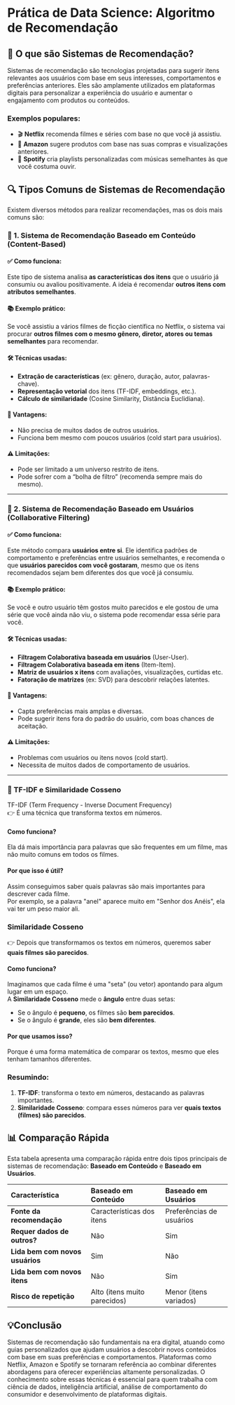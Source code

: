 # Prática de Data Science: Algoritmo de Recomendação

## 📌 O que são Sistemas de Recomendação?

Sistemas de recomendação são tecnologias projetadas para sugerir itens relevantes aos usuários com base em seus interesses, comportamentos e preferências anteriores. 
Eles são amplamente utilizados em plataformas digitais para personalizar a experiência do usuário e aumentar o engajamento com produtos ou conteúdos.

### Exemplos populares:

- 🎬 **Netflix** recomenda filmes e séries com base no que você já assistiu.
- 🛒 **Amazon** sugere produtos com base nas suas compras e visualizações anteriores.
- 🎵 **Spotify** cria playlists personalizadas com músicas semelhantes às que você costuma ouvir.

## 🔍 Tipos Comuns de Sistemas de Recomendação

Existem diversos métodos para realizar recomendações, mas os dois mais comuns são:

### 🧠 1. Sistema de Recomendação **Baseado em Conteúdo** (Content-Based)

#### ✅ Como funciona:

Este tipo de sistema analisa **as características dos itens** que o usuário já consumiu ou avaliou positivamente. A ideia é recomendar **outros itens com atributos semelhantes**.

#### 📚 Exemplo prático:

Se você assistiu a vários filmes de ficção científica no Netflix, o sistema vai procurar **outros filmes com o mesmo gênero, diretor, atores ou temas semelhantes** para recomendar.

#### 🛠️ Técnicas usadas:

- **Extração de características** (ex: gênero, duração, autor, palavras-chave).
- **Representação vetorial** dos itens (TF-IDF, embeddings, etc.).
- **Cálculo de similaridade** (Cosine Similarity, Distância Euclidiana).

#### 🎯 Vantagens:

- Não precisa de muitos dados de outros usuários.
- Funciona bem mesmo com poucos usuários (cold start para usuários).

#### ⚠️ Limitações:

- Pode ser limitado a um universo restrito de itens.
- Pode sofrer com a “bolha de filtro” (recomenda sempre mais do mesmo).

---

### 👥 2. Sistema de Recomendação **Baseado em Usuários** (Collaborative Filtering)

#### ✅ Como funciona:

Este método compara **usuários entre si**. Ele identifica padrões de comportamento e preferências entre usuários semelhantes, e recomenda o que **usuários parecidos com você gostaram**, mesmo que os itens recomendados sejam bem diferentes dos que você já consumiu.

#### 📚 Exemplo prático:

Se você e outro usuário têm gostos muito parecidos e ele gostou de uma série que você ainda não viu, o sistema pode recomendar essa série para você.

#### 🛠️ Técnicas usadas:

- **Filtragem Colaborativa baseada em usuários** (User-User).
- **Filtragem Colaborativa baseada em itens** (Item-Item).
- **Matriz de usuários x itens** com avaliações, visualizações, curtidas etc.
- **Fatoração de matrizes** (ex: SVD) para descobrir relações latentes.

#### 🎯 Vantagens:

- Capta preferências mais amplas e diversas.
- Pode sugerir itens fora do padrão do usuário, com boas chances de aceitação.

#### ⚠️ Limitações:

- Problemas com usuários ou itens novos (cold start).
- Necessita de muitos dados de comportamento de usuários.

---

### 🧠 TF-IDF e Similaridade Cosseno

TF-IDF (Term Frequency - Inverse Document Frequency)
<br> 👉 É uma técnica que transforma textos em números.

#### Como funciona?
Ela dá mais importância para palavras que são frequentes em um filme, mas não muito comuns em todos os filmes.

#### Por que isso é útil?
Assim conseguimos saber quais palavras são mais importantes para descrever cada filme.
<br> Por exemplo, se a palavra "anel" aparece muito em "Senhor dos Anéis", ela vai ter um peso maior ali.

### Similaridade Cosseno
👉 Depois que transformamos os textos em números, queremos saber **quais filmes são parecidos**.

#### Como funciona?
Imaginamos que cada filme é uma "seta" (ou vetor) apontando para algum lugar em um espaço.
<br> A **Similaridade Cosseno** mede o **ângulo** entre duas setas:
    
- Se o ângulo é **pequeno**, os filmes são **bem parecidos**.
- Se o ângulo é **grande**, eles são **bem diferentes**.

#### Por que usamos isso?
Porque é uma forma matemática de comparar os textos, mesmo que eles tenham tamanhos diferentes.

### Resumindo:

1. **TF-IDF**: transforma o texto em números, destacando as palavras importantes.
2. **Similaridade Cosseno**: compara esses números para ver **quais textos (filmes) são parecidos**.

## 📊 Comparação Rápida

Esta tabela apresenta uma comparação rápida entre dois tipos principais de sistemas de recomendação: **Baseado em Conteúdo** e **Baseado em Usuários**.

| Característica              | Baseado em Conteúdo              | Baseado em Usuários             |
| :-------------------------- | :------------------------------- | :------------------------------ |
| **Fonte da recomendação** | Características dos itens        | Preferências de usuários        |
| **Requer dados de outros?** | Não                              | Sim                             |
| **Lida bem com novos usuários** | Sim                              | Não                             |
| **Lida bem com novos itens** | Não                              | Sim                             |
| **Risco de repetição** | Alto (itens muito parecidos)     | Menor (itens variados)          |

## 💡Conclusão

Sistemas de recomendação são fundamentais na era digital, atuando como guias personalizados que ajudam usuários a descobrir novos conteúdos com base em suas preferências e comportamentos. 
Plataformas como Netflix, Amazon e Spotify se tornaram referência ao combinar diferentes abordagens para oferecer experiências altamente personalizadas.
O conhecimento sobre essas técnicas é essencial para quem trabalha com ciência de dados, inteligência artificial, análise de comportamento do consumidor e desenvolvimento de plataformas digitais.
